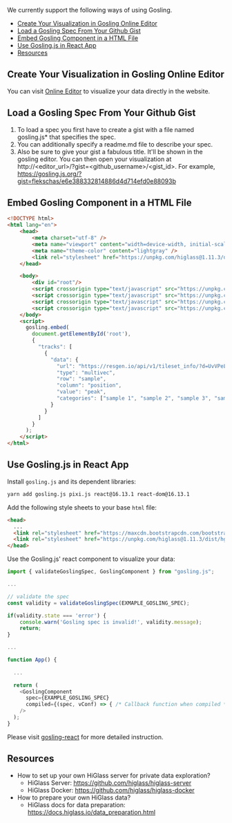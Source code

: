 We currently support the following ways of using Gosling.
- [Create Your Visualization in Gosling Online Editor](#create-your-visualization-in-gosling-online-editor)
- [Load a Gosling Spec From Your Github Gist](#load-a-gosling-spec-from-your-github-gist)
- [Embed Gosling Component in a HTML File](#embed-gosling-component-in-a-html-file)
- [Use Gosling.js in React App](#use-goslingjs-in-react-app)
- [Resources](#resources)

## Create Your Visualization in Gosling Online Editor
You can visit [Online Editor](gosling.js.org) to visualize your data directly in the website.

## Load a Gosling Spec From Your Github Gist
1. To load a spec you first have to create a gist with a file named gosling.js* that specifies the spec.
1. You can additionally specify a readme.md file to describe your spec.
1. Also be sure to give your gist a fabulous title. It'll be shown in the gosling editor.
You can then open your visualization at <a>http://<editor_url>/?gist=<github_username>/<gist_id></a>. 
For example, https://gosling.js.org/?gist=flekschas/e6e388332814886d4d714efd0e88093b

## Embed Gosling Component in a HTML File
```html
<!DOCTYPE html>
<html lang="en">
    <head>
        <meta charset="utf-8" />
        <meta name="viewport" content="width=device-width, initial-scale=1" />
        <meta name="theme-color" content="lightgray" />
        <link rel="stylesheet" href="https://unpkg.com/higlass@1.11.3/dist/hglib.css">
    </head>

    <body>
        <div id="root"/>
        <script crossorigin type="text/javascript" src="https://unpkg.com/react@16/umd/react.development.js"></script>
        <script crossorigin type="text/javascript" src="https://unpkg.com/react-dom@16/umd/react-dom.development.js"></script>
        <script crossorigin type="text/javascript" src="https://unpkg.com/pixi.js@5/dist/pixi.js"></script>
        <script crossorigin type="text/javascript" src="https://unpkg.com/gosling.js@0.0.26/dist/gosling.js"></script>
    </body>
    <script>
      gosling.embed(
        document.getElementById('root'),
        {
          "tracks": [
            {
              "data": {
                "url": "https://resgen.io/api/v1/tileset_info/?d=UvVPeLHuRDiYA3qwFlm7xQ",
                "type": "multivec",
                "row": "sample",
                "column": "position",
                "value": "peak",
                "categories": ["sample 1", "sample 2", "sample 3", "sample 4"]
              }
            }
          ]
        }
      );
    </script>
</html>
```

## Use Gosling.js in React App

Install `gosling.js` and its dependent libraries:

```sh
yarn add gosling.js pixi.js react@16.13.1 react-dom@16.13.1
```

Add the following style sheets to your base `html` file:
```html
<head>
  ...
  <link rel="stylesheet" href="https://maxcdn.bootstrapcdn.com/bootstrap/3.3.7/css/bootstrap.min.css">
  <link rel="stylesheet" href="https://unpkg.com/higlass@1.11.3/dist/hglib.css">
</head>
```

Use the Gosling.js' react component to visualize your data:

```js
import { validateGoslingSpec, GoslingComponent } from "gosling.js";

...

// validate the spec
const validity = validateGoslingSpec(EXMAPLE_GOSLING_SPEC);

if(validity.state === 'error') {
    console.warn('Gosling spec is invalid!', validity.message);
    return;
}

...

function App() {
  
  ...

  return (
    <GoslingComponent
      spec={EXAMPLE_GOSLING_SPEC}
      compiled={(spec, vConf) => { /* Callback function when compiled */ }}
    />
  );
}
```

Please visit [gosling-react](https://github.com/gosling-lang/gosling-react) for more detailed instruction.

## Resources
- How to set up your own HiGlass server for private data exploration?
   - HiGlass Server: https://github.com/higlass/higlass-server
   - HiGlass Docker: https://github.com/higlass/higlass-docker
- How to prepare your own HiGlass data?
   - HiGlass docs for data preparation: https://docs.higlass.io/data_preparation.html
